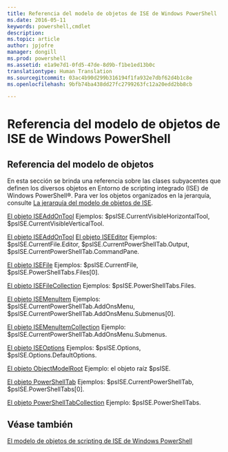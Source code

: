 ```yaml
---
title: Referencia del modelo de objetos de ISE de Windows PowerShell
ms.date: 2016-05-11
keywords: powershell,cmdlet
description: 
ms.topic: article
author: jpjofre
manager: dongill
ms.prod: powershell
ms.assetid: e1a9e7d1-0fd5-47de-8d9b-f1be1ed13b0c
translationtype: Human Translation
ms.sourcegitcommit: 03ac4b90d299b316194f1fa932e7dbf62d4b1c8e
ms.openlocfilehash: 9bfb74ba438dd27fc2799263fc12a20edd2bb8cb

---
```


# Referencia del modelo de objetos de ISE de Windows PowerShell
  
## Referencia del modelo de objetos
 En esta sección se brinda una referencia sobre las clases subyacentes que definen los diversos objetos en Entorno de scripting integrado (ISE) de Windows PowerShell®. Para ver los objetos organizados en la jerarquía, consulte [La jerarquía del modelo de objetos de ISE](The-ISE-Object-Model-Hierarchy.md).

 [El objeto ISEAddOnTool](The-ISEAddOnTool-Object.md)
 Ejemplos: $psISE.CurrentVisibleHorizontalTool, $psISE.CurrentVisibleVerticalTool.

 [El objeto ISEAddOnTool](The-ISEAddOnTool-Object.md)
  [El objeto ISEEditor](The-ISEEditor-Object.md)
 Ejemplos: $psISE.CurrentFile.Editor, $psISE.CurrentPowerShellTab.Output, $psISE.CurrentPowerShellTab.CommandPane.

 [El objeto ISEFile](The-ISEFile-Object.md)
 Ejemplos: $psISE.CurrentFile, $psISE.PowerShellTabs.Files\[0\].

 [El objeto ISEFileCollection](The-ISEFileCollection-Object.md)
 Ejemplos: $psISE.PowerShellTabs.Files.

 [El objeto ISEMenuItem](The-ISEMenuItem-Object.md)
 Ejemplos: $psISE.CurrentPowerShellTab.AddOnsMenu, $psISE.CurrentPowerShellTab.AddOnsMenu.Submenus\[0\].

 [El objeto ISEMenuItemCollection](The-ISEMenuItemCollection-Object.md)
 Ejemplo: $psISE.CurrentPowerShellTab.AddOnsMenu.Submenus.

 [El objeto ISEOptions](The-ISEOptions-Object.md)
 Ejemplos: $psISE.Options, $psISE.Options.DefaultOptions.

 [El objeto ObjectModelRoot](The-ObjectModelRoot-Object.md)
 Ejemplo: el objeto raíz $psISE.

 [El objeto PowerShellTab](The-PowerShellTab-Object.md)
 Ejemplos: $psISE.CurrentPowerShellTab, $psISE.PowerShellTabs\[0\].

 [El objeto PowerShellTabCollection](The-PowerShellTabCollection-Object.md)
 Ejemplo: $psISE.PowerShellTabs.

## Véase también
 [El modelo de objetos de scripting de ISE de Windows PowerShell](The-Windows-PowerShell-ISE-Scripting-Object-Model.md)

  



<!--HONumber=Aug16_HO3-->


